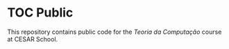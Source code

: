 # TOC Public

This repository contains public code for the _Teoria da Computação_ course at CESAR School.